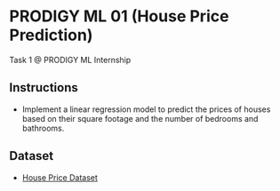 # PRODIGY ML 01 (House Price Prediction)
Task 1 @ PRODIGY ML Internship

## Instructions
- Implement a linear regression model to predict the prices of houses based on their square footage and the number of bedrooms and bathrooms.
  
## Dataset
- [House Price Dataset](https://www.kaggle.com/c/house-prices-advanced-regression-techniques/data)
  
